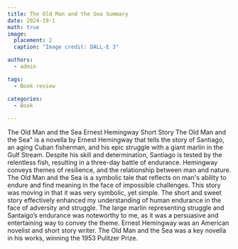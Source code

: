```yaml
---
title: The Old Man and the Sea Summary
date: 2024-19-1
math: true
image:
  placement: 2
  caption: "Image credit: DALL-E 3"

authors:
  - admin

tags:
  - Book review

categories:
  - Book
  
---
```


The Old Man and the Sea
Ernest Hemingway
Short Story
The Old Man and the Sea" is a novella by Ernest Hemingway that tells the story of Santiago, an aging Cuban fisherman, and his epic struggle with a giant marlin in the Gulf Stream. Despite his skill and determination, Santiago is tested by the relentless fish, resulting in a three-day battle of endurance. Hemingway conveys themes of resilience, and the relationship between man and nature. The Old Man and the Sea is a symbolic tale that reflects on man's ability to endure and find meaning in the face of impossible challenges.
This story was moving in that it was very symbolic, yet simple. The short and sweet story effectively enhanced my understanding of human endurance in the face of adversity and struggle. The large marlin representing struggle and Santaigo’s endurance was noteworthy to me, as it was a persuasive and entertaining way to convey the theme.
Ernest Hemingway was an American novelist and short story writer. The Old Man and the Sea was a key novella in his works, winning the 1953 Pulitzer Prize.
